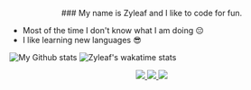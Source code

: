 <p align="center">
  ### My name is Zyleaf and I like to code for fun. 

  * Most of the time I don't know what I am doing 😔
  * I like learning new languages 😎

  ![My Github stats](https://github-readme-stats.vercel.app/api?username=zyleaf&show_icons=true&count_private=true&theme=dark)
  ![Zyleaf's wakatime stats](https://github-readme-stats.vercel.app/api/wakatime?username=Zyleaf&&layout=compact&theme=dark)

  <p align="center">
    <a href="https://github.com/Zyleaf?tab=followers">
      <img src="https://img.shields.io/github/followers/Zyleaf?label=Followers&logo=GitHub&style=for-the-badge" />
    </a>
    <a href="http://twitter.com/RealZyleaf">
      <img src="https://img.shields.io/twitter/follow/RealZyleaf?label=Twitter&logo=twitter&style=for-the-badge" />
    </a>
    <a href="https://discord.com/invite/nihon">
      <img src="https://img.shields.io/discord/693870033431953408?logo=discord&style=for-the-badge" />
    </a>
  </p>
</P>
